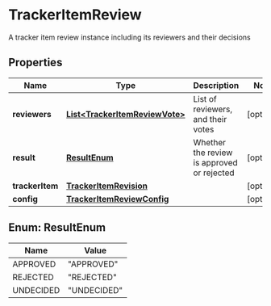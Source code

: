 

# TrackerItemReview

A tracker item review instance including its reviewers and their decisions

## Properties

| Name | Type | Description | Notes |
|------------ | ------------- | ------------- | -------------|
|**reviewers** | [**List&lt;TrackerItemReviewVote&gt;**](TrackerItemReviewVote.md) | List of reviewers, and their votes |  [optional] |
|**result** | [**ResultEnum**](#ResultEnum) | Whether the review is approved or rejected |  [optional] |
|**trackerItem** | [**TrackerItemRevision**](TrackerItemRevision.md) |  |  [optional] |
|**config** | [**TrackerItemReviewConfig**](TrackerItemReviewConfig.md) |  |  [optional] |



## Enum: ResultEnum

| Name | Value |
|---- | -----|
| APPROVED | &quot;APPROVED&quot; |
| REJECTED | &quot;REJECTED&quot; |
| UNDECIDED | &quot;UNDECIDED&quot; |



